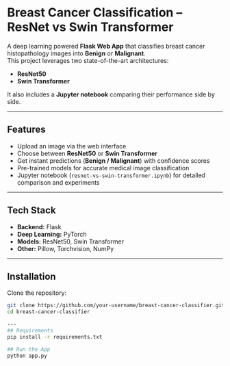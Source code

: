 # Breast Cancer Classification – ResNet vs Swin Transformer

A deep learning powered **Flask Web App** that classifies breast cancer histopathology images into **Benign** or **Malignant**.  
This project leverages two state-of-the-art architectures:
- **ResNet50** 
- **Swin Transformer** 

It also includes a **Jupyter notebook** comparing their performance side by side.

---

## Features
- Upload an image via the web interface
- Choose between **ResNet50** or **Swin Transformer**
- Get instant predictions (**Benign / Malignant**) with confidence scores
- Pre-trained models for accurate medical image classification
- Jupyter notebook (`resnet-vs-swin-transformer.ipynb`) for detailed comparison and experiments

---

## Tech Stack
- **Backend:** Flask
- **Deep Learning:** PyTorch
- **Models:** ResNet50, Swin Transformer
- **Other:** Pillow, Torchvision, NumPy

---

## Installation

Clone the repository:

```bash
git clone https://github.com/your-username/breast-cancer-classifier.git
cd breast-cancer-classifier

---
## Requirements
pip install -r requirements.txt

## Run the App
python app.py
